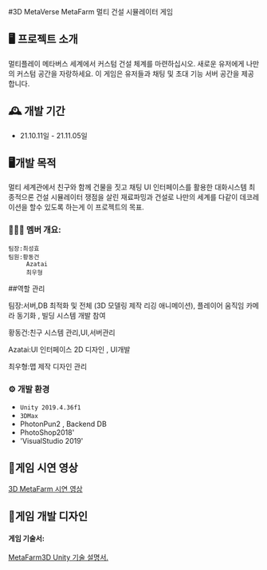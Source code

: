 #3D MetaVerse MetaFarm
멀티 건설 시뮬레이터 게임

## 🖥️ 프로젝트 소개
멀티플레이 메타버스 세계에서 커스텀 건설 체계를 마련하십시오.
새로운 유저에게 나만의 커스텀 공간을 자랑하세요.
이 게임은 유저들과 채팅 및 초대 기능 서버 공간을 제공합니다.

## 🕰️ 개발 기간
* 21.10.11일 - 21.11.05일

## 🖥️개발 목적
멀티 세계관에서 친구와 함께 건물을 짓고 채팅 UI 인터페이스를 활용한 대화시스템 최종적으론 건설 시뮬레이터 쟁점을 살린 재료파밍과
건설로 나만의 세계를 다같이 데코레이션을 할수 있도록 하는게 이 프로젝트의 목표.

### 🧑‍🤝‍🧑 멤버 개요:
    팀장:최성효
    팀원:황동건
         Azatai
         최우형 

##역할 관리
<p>팀장:서버,DB 최적화 및 전체 (3D 모델링 제작 리깅 애니메이션), 플레이어 움직임 카메라 동기화 , 빌딩 시스템 개발 참여</p>

<p>황동건:친구 시스템 관리,UI,서버관리</p>

<p>Azatai:UI 인터페이스 2D 디자인 , UI개발</p>

<p>최우형:맵 제작 디자인 관리</p>

### ⚙️ 개발 환경
- `Unity 2019.4.36f1`
- `3DMax`
-  PhotonPun2 , Backend DB
-  PhotoShop2018'
- 'VisualStudio 2019'

## 📌게임 시연 영상
<a href="https://youtu.be/UGKbNAbp1oo"> 3D MetaFarm 시연 영상 </a>

## 📌게임 개발 디자인
<h4>게임 기술서:</h4><a href="https://drive.google.com/file/d/1ds8RdNsn3he_K10AKwJMmt4OoHrfmgmq/view?usp=sharing">MetaFarm3D Unity 기술 설명서.</a>
